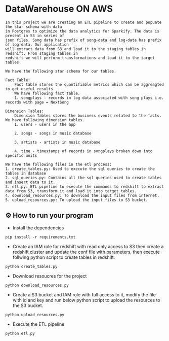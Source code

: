 # DataWarehouse ON AWS
```
In this project we are creating an ETL pipeline to create and popuate the star schema with data
in Postgres to optimize the data analytics for Sparkify. The data is present in S3 in series of
json files. Song data has prefix of song-data and log-data has prefix of log data. Our application
will extract data from S3 and load it to the staging tables in redshift. From staging tables in
redshift we will perform transformations and load it to the target tables.

We have the following star schema for our tables.

Fact Table:
    Fact table stores the quantifiable metrics which can be aggreagted to get useful results.
    We have following fact table.
    1. songplays - records in log data associated with song plays i.e. records with page = NextSong

Dimension Tables:
    Dimension Tables stores the business events related to the facts. We have following dimension tables.
    1. users - users in the app
    
    2. songs - songs in music database

    3. artists - artists in music database

    4. time - timestamps of records in songplays broken down into specific units

We have the following files in the etl process:
1. create_tables.py: Used to execute the sql queries to create the tables in database
2. sql_queries.py: Contains all the sql queries used to create tables and insert data to it.
3. etl.py: ETL pipeline to execute the commands to redshift to extract data from S3, transform it and load it into target tables.
4. download_resources.py: To download the input files from internet.
5. upload_resources.py: To upload the input files to S3 bucket.
```

## ⚙  How to run your program
* Install the dependencies 
```
pip install -r requirements.txt
```
* Create an IAM role for redshift with read only access to S3 then create a redshift cluster and update the conf 
  file with parameters, then execute follwing python script to create tables in redshift.
```
python create_tables.py
```
* Download resoucres for the project
```
python download_resources.py
```
* Create a S3 bucket and IAM role with full access to it, modify the file with id and key and run below python script to 
  upload the resources to the S3 bucket.
```
python upload_resources.py
```
* Execute the ETL pipeline
```
python etl.py
```

